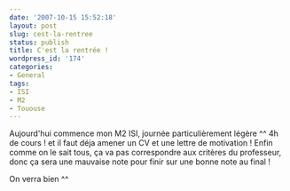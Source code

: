 ```yaml
---
date: '2007-10-15 15:52:18'
layout: post
slug: cest-la-rentree
status: publish
title: C'est la rentrée !
wordpress_id: '174'
categories:
- General
tags:
- ISI
- M2
- Tououse
---
```


Aujourd'hui commence mon M2 ISI, journée particulièrement légère ^^ 4h de cours ! et il faut déja amener un CV et une lettre de motivation ! Enfin comme on le sait tous, ça va pas correspondre aux critères du professeur, donc ça sera une mauvaise note pour finir sur une bonne note au final !

On verra bien ^^

